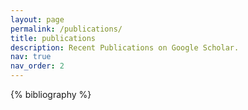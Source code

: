 ```yaml
---
layout: page
permalink: /publications/
title: publications
description: Recent Publications on Google Scholar.
nav: true
nav_order: 2
---
```


<!-- _pages/publications.md -->
<div class="publications">

{% bibliography %}

</div>
